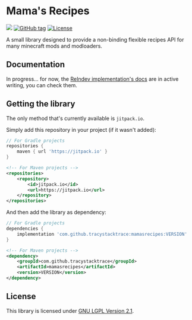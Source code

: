 # Mama's Recipes

[![](https://jitpack.io/v/tracystacktrace/mamasrecipes.svg)](https://jitpack.io/#tracystacktrace/mamasrecipes) [![GitHub tag](https://img.shields.io/github/tag/tracystacktrace/mamasrecipes?include_prereleases=&sort=semver&color=yellow)](https://github.com/tracystacktrace/mamasrecipes/releases/)
[![License](https://img.shields.io/badge/License-GNU_LGPL_Version_2.1-yellow)](#license)

A small library designed to provide a non-binding flexible recipes API for many minecraft mods and modloaders.

## Documentation

In progress... for now, the [ReIndev implementation's docs](https://github.com/tracystacktrace/mamasrecipes-reindev) are in active writing, you can check them.

## Getting the library

The only method that's currently available is `jitpack.io`.

Simply add this repository in your project (if it wasn't added):
```groovy
// For Gradle projects
repositories {
	maven { url 'https://jitpack.io' }
}
```
```xml
<!-- For Maven projects -->
<repositories>
	<repository>
		<id>jitpack.io</id>
		<url>https://jitpack.io</url>
	</repository>
</repositories>
```

And then add the library as dependency:

```groovy
// For Gradle projects
dependencies {
    implementation 'com.github.tracystacktrace:mamasrecipes:VERSION'
}
```
```xml
<!-- For Maven projects -->
<dependency>
    <groupId>com.github.tracystacktrace</groupId>
    <artifactId>mamasrecipes</artifactId>
    <version>VERSION</version>
</dependency>
```

## License

This library is licensed under [GNU LGPL Version 2.1](https://github.com/tracystacktrace/mamasrecipes/blob/master/LICENSE).

